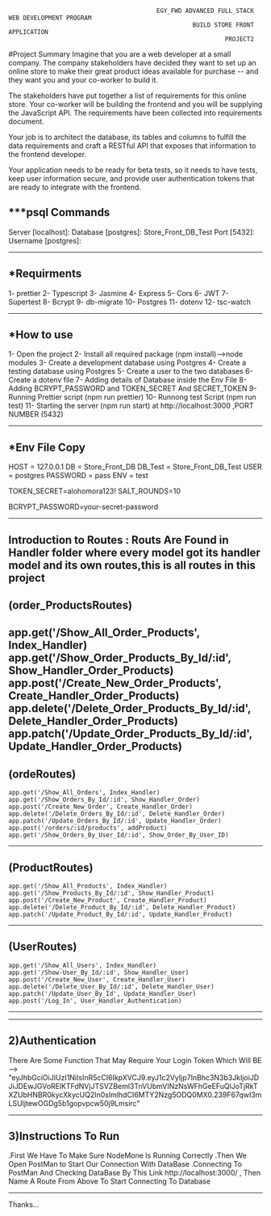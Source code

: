                                              EGY_FWD ADVANCED FULL_STACK WEB DEVELOPMENT PROGRAM
                                                       BUILD STORE FRONT APPLICATION
                                                                PROJECT2
#Project Summary
Imagine that you are a web developer at a small company. The company stakeholders have decided they want to set up an online store to make their great product ideas available for purchase -- and they want you and your co-worker to build it.

The stakeholders have put together a list of requirements for this online store. Your co-worker will be building the frontend and you will be supplying the JavaScript API. The requirements have been collected into requirements document.

Your job is to architect the database, its tables and columns to fulfill the data requirements and craft a RESTful API that exposes that information to the frontend developer.

Your application needs to be ready for beta tests, so it needs to have tests, keep user information secure, and provide user authentication tokens that are ready to integrate with the frontend.


***psql Commands 
-------------------------------------------------------------------------------------------------------------------
Server [localhost]:
Database [postgres]: Store_Front_DB_Test
Port [5432]:
Username [postgres]:
______________________________________________________________________________________________________________
*Requirments
------------------------------------------------------------------------------------------------------------------------------------------
1- prettier
2- Typescript
3- Jasmine
4- Express
5- Cors
6- JWT
7- Supertest
8- Bcrypt
9- db-migrate
10- Postgres
11- dotenv
12- tsc-watch
______________________________________________________________________________________________________________________________________________________________
*How to use
-------------------------------------------------------------------------------------------------------------------------------------------------------------
1- Open the project
2- Install all required package (npm install)-->node modules
3- Create a development database using Postgres
4- Create a testing database using Postgres
5- Create a user to the two databases
6- Create a dotenv file 
7- Adding  details of  Database inside the Env File
8- Adding  BCRYPT_PASSWORD and TOKEN_SECRET And SECRET_TOKEN
9- Running Prettier script (npm run prettier)
10- Runnong test Script (npm run test)
11- Starting the server (npm run start) at http://localhost:3000 ,PORT NUMBER (5432) 
_____________________________________________________________________________________________________________________________________________________
*Env File Copy
-----------------------------------
HOST = 127.0.0.1
DB = Store_Front_DB
DB_Test = Store_Front_DB_Test
USER = postgres
PASSWORD = pass
ENV = test

TOKEN_SECRET=alohomora123!
SALT_ROUNDS=10 

BCRYPT_PASSWORD=your-secret-password
________________________________________________________________________________________________________________________________________________________

Introduction to Routes : Routs Are Found in Handler folder where every model got its handler model and its own routes,this is all routes in this project 
--------------------------------------------------------------------------------------------------------------------------------------------------------------
(order_ProductsRoutes)
-------------------------
  app.get('/Show_All_Order_Products', Index_Handler)
    app.get('/Show_Order_Products_By_Id/:id', Show_Handler_Order_Products)
    app.post('/Create_New_Order_Products', Create_Handler_Order_Products)
    app.delete('/Delete_Order_Products_By_Id/:id', Delete_Handler_Order_Products)
    app.patch('/Update_Order_Products_By_Id/:id', Update_Handler_Order_Products)
----------------------------------------------------------------------------------------------    
(ordeRoutes)
-------------------------
    app.get('/Show_All_Orders', Index_Handler)
    app.get('/Show_Orders_By_Id/:id', Show_Handler_Order)
    app.post('/Create_New_Order', Create_Handler_Order)
    app.delete('/Delete_Orders_By_Id/:id', Delete_Handler_Order)
    app.patch('/Update_Orders_By_Id/:id', Update_Handler_Order)
    app.post('/orders/:id/products', addProduct)
    app.get('/Show_Orders_By_User_Id/:id', Show_Order_By_User_ID) 
------------------------------------------------------------------------------------------

(ProductRoutes)
-------------------------
    app.get('/Show_All_Products', Index_Handler)
    app.get('/Show_Products_By_Id/:id', Show_Handler_Product)
    app.post('/Create_New_Product', Create_Handler_Product)
    app.delete('/Delete_Product_By_Id/:id', Delete_Handler_Product)
    app.patch('/Update_Product_By_Id/:id', Update_Handler_Product)
---------------------------------------------------------------------------------------------

(UserRoutes)
-------------------------
    app.get('/Show_All_Users', Index_Handler)
    app.get('/Show-User_By_Id/:id', Show_Handler_User)
    app.post('/Create_New_User', Create_Handler_User)
    app.delete('/Delete_User_By_Id/:id', Delete_Handler_User)
    app.patch('/Update_User_By_Id', Update_Handler_User)
    app.post('/Log_In', User_Handler_Authentication)
-------------------------------------------------------------------------------------------------------------


*************************************************************************************************************************************
2)Authentication
--------------------
There Are Some Function That May Require Your Login Token Which Will BE --> "eyJhbGciOiJIUzI1NiIsInR5cCI6IkpXVCJ9.eyJ1c2VyIjp7InBhc3N3b3JkIjoiJDJiJDEwJGVoRElKTFdNVjJTSVZBeml3TnVUbmVINzNsWFhGeEFuQlJoTjRkTXZUbHNBR0kycXkycUQ2In0sImlhdCI6MTY2Nzg5ODQ0MX0.239F67qwI3mLSUIjtewOGDg5b1gopvpcw50j9Lmsirc"
*********************************************************************************************************************************************
3)Instructions To Run 
------------------------
.First We Have To Make Sure NodeMone Is Running Correctly 
.Then We Open PostMan to Start Our Connection With DataBase
.Connecting To PostMan And Checking DataBase By This Link http://localhost:3000/ ,
Then Name A Route From Above To Start Connecting To Database 
**************************************************************************************************
Thanks...
